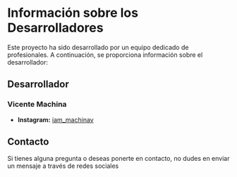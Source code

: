 # Información sobre los Desarrolladores

Este proyecto ha sido desarrollado por un equipo dedicado de profesionales. A continuación, se proporciona información sobre el desarrollador:

## Desarrollador

### Vicente Machina
- **Instagram:** [iam_machinav](https://www.instagram.com/iam_machinav?igsh=ZHdiMW1hMjRmdTJw)

## Contacto
Si tienes alguna pregunta o deseas ponerte en contacto, no dudes en enviar un mensaje a través de redes sociales